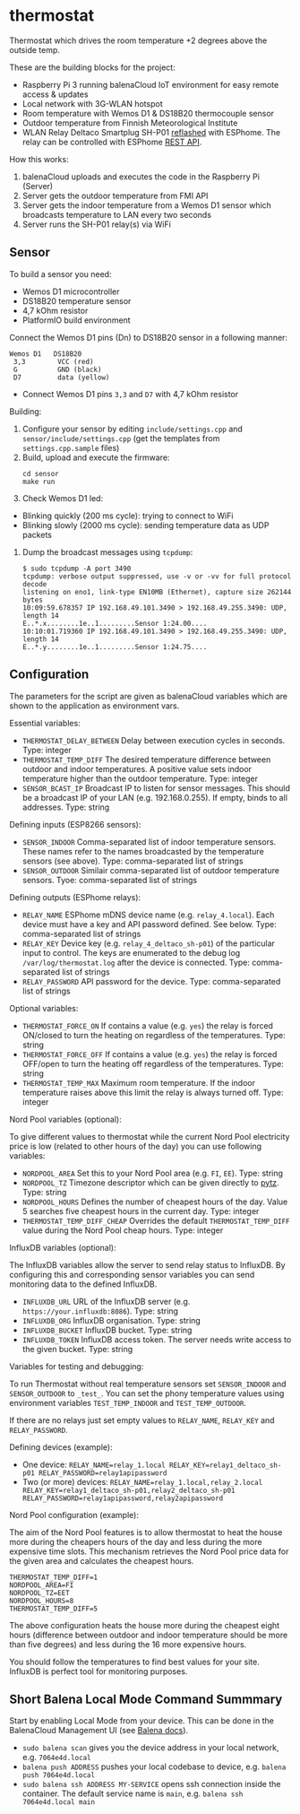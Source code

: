 # thermostat

Thermostat which drives the room temperature +2 degrees above the outside temp.

These are the building blocks for the project:
 * Raspberry Pi 3 running balenaCloud IoT environment for easy remote access & updates
 * Local network with 3G-WLAN hotspot
 * Room temperature with Wemos D1 & DS18B20 thermocouple sensor
 * Outdoor temperature from Finnish Meteorological Institute
 * WLAN Relay Deltaco Smartplug SH-P01 [reflashed](http://io.sivuduuni.biz/reflashing-deltaco-smartplug-sh-p01-to-work-with-home-assistant/) with ESPhome. The relay can be controlled with ESPhome [REST API](https://esphome.io/web-api/index.html#switch).

How this works:
 1. balenaCloud uploads and executes the code in the Raspberry Pi (Server)
 1. Server gets the outdoor temperature from FMI API
 1. Server gets the indoor temperature from a Wemos D1 sensor which broadcasts temperature to LAN every two seconds
 1. Server runs the SH-P01 relay(s) via WiFi

## Sensor

To build a sensor you need:
 * Wemos D1 microcontroller
 * DS18B20 temperature sensor
 * 4,7 kOhm resistor
 * PlatformIO build environment

Connect the Wemos D1 pins (Dn) to DS18B20 sensor in a following manner:

```
Wemos D1   DS18B20
 3,3        VCC (red)
 G          GND (black)
 D7         data (yellow)
```
* Connect Wemos D1 pins `3,3` and `D7` with 4,7 kOhm resistor

Building:
 1. Configure your sensor by editing `include/settings.cpp` and `sensor/include/settings.cpp` (get the templates from `settings.cpp.sample` files)
 1. Build, upload and execute the firmware:
    ```
    cd sensor
    make run
    ```
 1. Check Wemos D1 led:
  * Blinking quickly (200 ms cycle): trying to connect to WiFi
  * Blinking slowly (2000 ms cycle): sending temperature data as UDP packets
 1. Dump the broadcast messages using `tcpdump`:
    ```
    $ sudo tcpdump -A port 3490
    tcpdump: verbose output suppressed, use -v or -vv for full protocol decode
    listening on eno1, link-type EN10MB (Ethernet), capture size 262144 bytes
    10:09:59.678357 IP 192.168.49.101.3490 > 192.168.49.255.3490: UDP, length 14
    E..*.x........1e..1.........Sensor 1:24.00....
    10:10:01.719360 IP 192.168.49.101.3490 > 192.168.49.255.3490: UDP, length 14
    E..*.y........1e..1.........Sensor 1:24.75....
    ```

## Configuration

The parameters for the script are given as balenaCloud variables which are shown to the
application as environment vars.

Essential variables:

 * `THERMOSTAT_DELAY_BETWEEN` Delay between execution cycles in seconds. Type: integer
 * `THERMOSTAT_TEMP_DIFF` The desired temperature difference between outdoor and
   indoor temperatures. A positive value sets indoor temperature higher than the
   outdoor temperature. Type: integer
 * `SENSOR_BCAST_IP` Broadcast IP to listen for sensor messages. This should be a
    broadcast IP of your LAN (e.g. 192.168.0.255). If empty, binds to all addresses.
    Type: string

Defining inputs (ESP8266 sensors):

 * `SENSOR_INDOOR` Comma-separated list of indoor temperature sensors. These names refer to
   the names broadcasted by the temperature sensors (see above). Type: comma-separated list
   of strings
 * `SENSOR_OUTDOOR` Similair comma-separated list of outdoor temperature sensors. Tyoe:
   comma-separated list of strings

Defining outputs (ESPhome relays):

 * `RELAY_NAME` ESPhome mDNS device name (e.g. `relay_4.local`). Each device must
   have a key and API password defined. See below. Type: comma-separated
   list of strings
 * `RELAY_KEY` Device key (e.g. `relay_4_deltaco_sh-p01`) of the
   particular input to control. The keys are enumerated to the debug
   log `/var/log/thermostat.log` after the device is connected. Type: comma-separated
   list of strings
 * `RELAY_PASSWORD` API password for the device. Type: comma-separated
   list of strings

Optional variables:

 * `THERMOSTAT_FORCE_ON` If contains a value (e.g. `yes`) the relay is forced
   ON/closed to turn the heating on regardless of the temperatures. Type: string
 * `THERMOSTAT_FORCE_OFF` If contains a value (e.g. `yes`) the relay is forced
   OFF/open to turn the heating off regardless of the temperatures. Type: string
 * `THERMOSTAT_TEMP_MAX` Maximum room temperature. If the indoor temperature raises
   above this limit the relay is always turned off. Type: integer

Nord Pool variables (optional):

To give different values to thermostat while the current Nord Pool electricity price is
low (related to other hours of the day) you can use following variables:

 * `NORDPOOL_AREA` Set this to your Nord Pool area (e.g. `FI`, `EE`). Type: string
 * `NORDPOOL_TZ` Timezone descriptor which can be given directly to [pytz](https://pythonhosted.org/pytz/).
   Type: string
 * `NORDPOOL_HOURS` Defines the number of cheapest hours of the day. Value 5
   searches five cheapest hours in the current day. Type: integer
 * `THERMOSTAT_TEMP_DIFF_CHEAP` Overrides the default `THERMOSTAT_TEMP_DIFF` value
   during the Nord Pool cheap hours. Type: integer

InfluxDB variables (optional):

The InfluxDB variables allow the server to send relay status to InfluxDB. By configuring
this and corresponding sensor variables you can send monitoring data to the defined
InfluxDB.

 * `INFLUXDB_URL` URL of the InfluxDB server (e.g. `https://your.influxdb:8086`). Type: string
 * `INFLUXDB_ORG` InfluxDB organisation. Type: string
 * `INFLUXDB_BUCKET` InfluxDB bucket. Type: string
 * `INFLUXDB_TOKEN` InfluxDB access token. The server needs write access to the given bucket. Type: string

Variables for testing and debugging:

To run Thermostat without real temperature sensors set `SENSOR_INDOOR` and `SENSOR_OUTDOOR` to
`_test_`. You can set the phony temperature values using environment variables `TEST_TEMP_INDOOR` and
`TEST_TEMP_OUTDOOR`.

If there are no relays just set empty values to `RELAY_NAME`, `RELAY_KEY` and `RELAY_PASSWORD`.

Defining devices (example):

 * One device:
   `RELAY_NAME=relay_1.local RELAY_KEY=relay1_deltaco_sh-p01 RELAY_PASSWORD=relay1apipassword`
 * Two (or more) devices:
   `RELAY_NAME=relay_1.local,relay_2.local RELAY_KEY=relay1_deltaco_sh-p01,relay2_deltaco_sh-p01 RELAY_PASSWORD=relay1apipassword,relay2apipassword`

Nord Pool configuration (example):

The aim of the Nord Pool features is to allow thermostat to heat the house more during the
cheapers hours of the day and less during the more expensive time slots. This mechanism retrieves
the Nord Pool price data for the given area and calculates the cheapest hours.

```
THERMOSTAT_TEMP_DIFF=1
NORDPOOL_AREA=FI
NORDPOOL_TZ=EET
NORDPOOL_HOURS=8
THERMOSTAT_TEMP_DIFF=5
```

The above configuration heats the house more during the cheapest eight hours (difference between
outdoor and indoor temperature should be more than five degrees) and less during the 16 more
expensive hours.

You should follow the temperatures to find best values for your site. InfluxDB is perfect tool for
monitoring purposes.

## Short Balena Local Mode Command Summmary

Start by enabling Local Mode from your device. This can be done in the BalenaCloud Management UI (see [Balena docs](https://www.balena.io/docs/learn/develop/local-mode/)).

 * `sudo balena scan` gives you the device address in your local network, e.g. `7064e4d.local`
 * `balena push ADDRESS` pushes your local codebase to device, e.g. `balena push 7064e4d.local`
 * `sudo balena ssh ADDRESS MY-SERVICE` opens ssh connection inside the container.
   The default service name is `main`, e.g. `balena ssh 7064e4d.local main`
